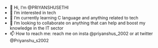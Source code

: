 - 👋 Hi, I’m @PRIYANSHUSETHI
- 👀 I’m interested in tech
- 🌱 I’m currently learning C language and anything related to tech
- 💞️ I’m looking to collaborate on anything that can help and boost my knowledge in the IT sector
- 📫 How to reach me: reach me on insta @priyanshus_2002 or at twitter @Priyanshu_s2002

<!---
PRIYANSHUSETHI/PRIYANSHUSETHI is a ✨ special ✨ repository because its `README.md` (this file) appears on your GitHub profile.
You can click the Preview link to take a look at your changes.
--->
